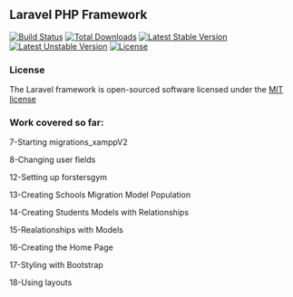 ## Laravel PHP Framework

[![Build Status](https://travis-ci.org/laravel/framework.svg)](https://travis-ci.org/laravel/framework)
[![Total Downloads](https://poser.pugx.org/laravel/framework/d/total.svg)](https://packagist.org/packages/laravel/framework)
[![Latest Stable Version](https://poser.pugx.org/laravel/framework/v/stable.svg)](https://packagist.org/packages/laravel/framework)
[![Latest Unstable Version](https://poser.pugx.org/laravel/framework/v/unstable.svg)](https://packagist.org/packages/laravel/framework)
[![License](https://poser.pugx.org/laravel/framework/license.svg)](https://packagist.org/packages/laravel/framework)


### License

The Laravel framework is open-sourced software licensed under the [MIT license](http://opensource.org/licenses/MIT)

### Work covered so far:


7-Starting migrations_xamppV2

8-Changing user fields

12-Setting up forstersgym

13-Creating Schools Migration Model Population

14-Creating Students Models with Relationships

15-Realationships with Models

16-Creating the Home Page

17-Styling with Bootstrap

18-Using layouts
